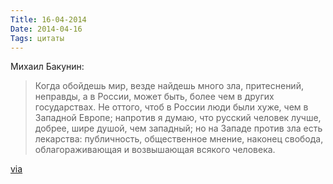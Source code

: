 ```yaml
---
Title: 16-04-2014
Date: 2014-04-16
Tags: цитаты
---
```


Михаил Бакунин:
<blockquote>Когда обойдешь мир, везде найдешь много зла, притеснений, неправды, а в России, может быть, более чем в других государствах. Не оттого, чтоб в России люди были хуже, чем в Западной Европе; напротив я думаю, что русский человек лучше, добрее, шире душой, чем западный; но на Западе против зла есть лекарства: публичность, общественное мнение, наконец свобода, облагораживающая и возвышающая всякого человека.</blockquote>

[via](http://mi3ch.livejournal.com/2532643.html)